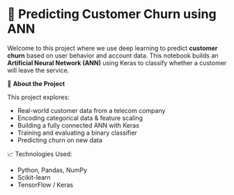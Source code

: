# 🔄 Predicting Customer Churn using ANN

Welcome to this project where we use deep learning to predict **customer churn** based on user behavior and account data. This notebook builds an **Artificial Neural Network (ANN)** using Keras to classify whether a customer will leave the service.

🧠 **About the Project**

This project explores:

- Real-world customer data from a telecom company
- Encoding categorical data & feature scaling
- Building a fully connected ANN with Keras
- Training and evaluating a binary classifier
- Predicting churn on new data

📈 Technologies Used:
- Python, Pandas, NumPy
- Scikit-learn
- TensorFlow / Keras
